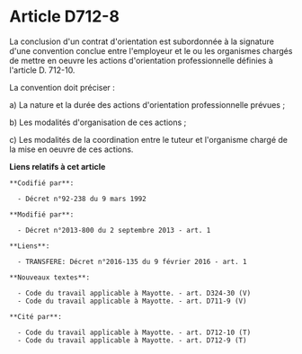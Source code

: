 # Article D712-8

La conclusion d'un contrat d'orientation est subordonnée à la signature d'une convention conclue entre l'employeur et le ou
les organismes chargés de mettre en oeuvre les actions d'orientation professionnelle définies à l'article D. 712-10. 

La convention doit préciser : 

a) La nature et la durée des actions d'orientation professionnelle prévues ; 

b) Les modalités d'organisation de ces actions ; 

c) Les modalités de la coordination entre le tuteur et l'organisme chargé de la mise en oeuvre de ces actions.

**Liens relatifs à cet article**

	**Codifié par**:

	  - Décret n°92-238 du 9 mars 1992

	**Modifié par**:

	  - Décret n°2013-800 du 2 septembre 2013 - art. 1

	**Liens**:

	  - TRANSFERE: Décret n°2016-135 du 9 février 2016 - art. 1

	**Nouveaux textes**:

	  - Code du travail applicable à Mayotte. - art. D324-30 (V)
	  - Code du travail applicable à Mayotte. - art. D711-9 (V)

	**Cité par**:

	  - Code du travail applicable à Mayotte. - art. D712-10 (T)
	  - Code du travail applicable à Mayotte. - art. D712-9 (T)
